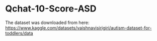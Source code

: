 # Qchat-10-Score-ASD

The dataset was downloaded from here: https://www.kaggle.com/datasets/vaishnavisirigiri/autism-dataset-for-toddlers/data
